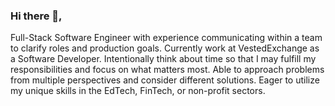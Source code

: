 ### Hi there 👋, 
Full-Stack Software Engineer with experience communicating within a team to clarify roles and production goals. Currently work at VestedExchange as a Software Developer. Intentionally think about time so that I may fulfill my responsibilities and focus on what matters most. Able to approach problems from multiple perspectives and consider different solutions. Eager to utilize my unique skills in the EdTech, FinTech, or non-profit sectors. 
